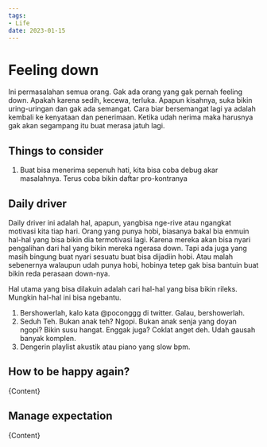 ```yaml
---
tags:
- Life
date: 2023-01-15
---
```


# Feeling down

Ini permasalahan semua orang. Gak ada orang yang gak pernah feeling down. Apakah karena sedih, kecewa, terluka. Apapun kisahnya, suka bikin uring-uringan dan gak ada semangat. Cara biar bersemangat lagi ya adalah kembali ke kenyataan dan penerimaan. Ketika udah nerima maka harusnya gak akan segampang itu buat merasa jatuh lagi.



## Things to consider

1. Buat bisa menerima sepenuh hati, kita bisa coba debug akar masalahnya. Terus coba bikin daftar pro-kontranya



## Daily driver

Daily driver ini adalah hal, apapun, yangbisa nge-rive atau ngangkat motivasi kita tiap hari. Orang yang punya hobi, biasanya bakal bia enmuin hal-hal yang bisa bikin dia termotivasi lagi. Karena mereka akan bisa nyari pengalihan dari hal yang bikin mereka ngerasa down. Tapi ada juga yang masih bingung buat nyari sesuatu buat bisa dijadiin hobi. Atau malah sebenernya walaupun udah punya hobi, hobinya tetep gak bisa bantuin buat bikin reda perasaan down-nya.

Hal utama yang bisa dilakuin adalah cari hal-hal yang bisa bikin rileks. Mungkin hal-hal ini bisa ngebantu.
1. Bershowerlah, kalo kata @poconggg di twitter. Galau, bershowerlah.
2. Seduh Teh. Bukan anak teh? Ngopi. Bukan anak senja yang doyan ngopi? Bikin susu hangat. Enggak juga? Coklat anget deh. Udah gausah banyak komplen.
3. Dengerin playlist akustik atau piano yang slow bpm.



## How to be happy again?

{Content}



## Manage expectation

{Content}